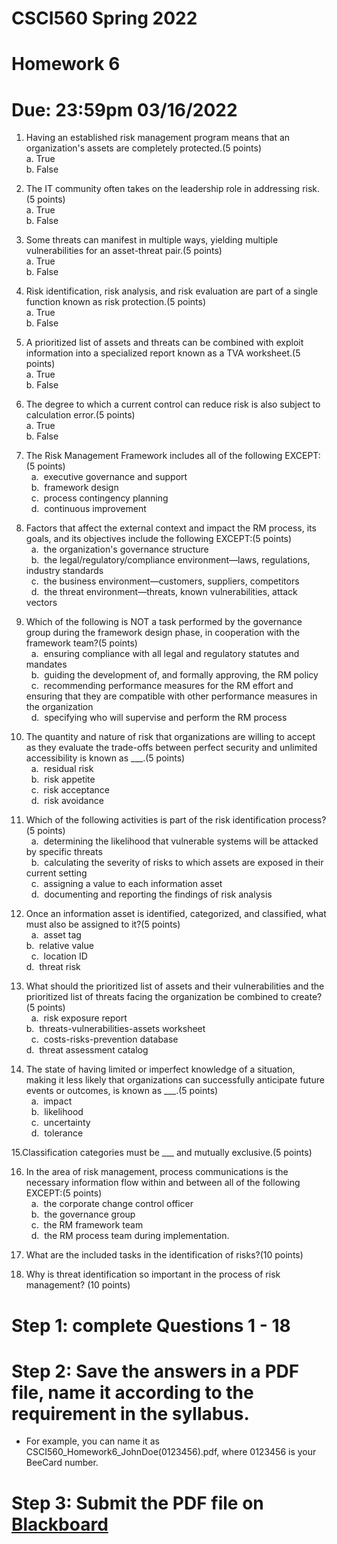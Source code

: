 # CSCI560 Spring 2022
# Homework 6
# Due: 23:59pm 03/16/2022

1.  Having an established risk management program means that an organization's assets are completely protected.(5 points)<br>
 	a. 	True<br>
 	b. 	False<br>
  
2. The IT community often takes on the leadership role in addressing risk.(5 points)<br>
 	a. 	True<br>
 	b. 	False<br>
  
3. Some threats can manifest in multiple ways, yielding multiple vulnerabilities for an asset-threat pair.(5 points)<br>
 	a. 	True<br>
 	b. 	False<br>
  
4. Risk identification, risk analysis, and risk evaluation are part of a single function known as risk protection.(5 points)<br>
 	a. 	True<br>
 	b. 	False<br>
  
5. A prioritized list of assets and threats can be combined with exploit information into a specialized report known as a TVA worksheet.(5 points)<br>
 	a. 	True<br>
 	b. 	False<br>
  
6. The degree to which a current control can reduce risk is also subject to calculation error.(5 points)<br>
 	a. 	True<br>
 	b. 	False<br>
  
7. The Risk Management Framework includes all of the following EXCEPT:(5 points)<br>
 	a. 	executive governance and support<br>
 	b. 	framework design<br>
 	c. 	process contingency planning<br>
 	d. 	continuous improvement<br>
  
8. Factors that affect the external context and impact the RM process, its goals, and its objectives include the following EXCEPT:(5 points)<br>
 	a. 	the organization's governance structure<br>
 	b. 	the legal/regulatory/compliance environment—laws, regulations, industry standards<br>
 	c. 	the business environment—customers, suppliers, competitors<br>
 	d. 	the threat environment—threats, known vulnerabilities, attack vectors<br>
  
9. Which of the following is NOT a task performed by the governance group during the framework design phase, in cooperation with the framework team?(5 points)<br>
 	a. 	ensuring compliance with all legal and regulatory statutes and mandates<br>
 	b. 	guiding the development of, and formally approving, the RM policy<br>
 	c. 	recommending performance measures for the RM effort and ensuring that they are compatible with other performance measures in the organization<br>
 	d. 	specifying who will supervise and perform the RM process<br>
  
10. The quantity and nature of risk that organizations are willing to accept as they evaluate the trade-offs between perfect security and unlimited accessibility is known as \_\_\_.(5 points)<br>
 	a. 	residual risk<br>
 	b. 	risk appetite<br>
 	c. 	risk acceptance<br>
 	d. 	risk avoidance<br>
  
11. Which of the following activities is part of the risk identification process?(5 points)<br>
 	a. 	determining the likelihood that vulnerable systems will be attacked by specific threats<br>
 	b. 	calculating the severity of risks to which assets are exposed in their current setting<br>
 	c. 	assigning a value to each information asset<br>
 	d. 	documenting and reporting the findings of risk analysis<br>
  
12. Once an information asset is identified, categorized, and classified, what must also be assigned to it?(5 points)<br>
 	a. 	asset tag<br>	b. 	relative value<br>
 	c. 	location ID<br>	d. 	threat risk<br>
  
13. What should the prioritized list of assets and their vulnerabilities and the prioritized list of threats facing the organization be combined to create?(5 points)<br>
 	a. 	risk exposure report<br>	b. 	threats-vulnerabilities-assets worksheet<br>
 	c. 	costs-risks-prevention database<br>	d. 	threat assessment catalog<br>
  
14. The state of having limited or imperfect knowledge of a situation, making it less likely that organizations can successfully anticipate future events or outcomes, is known as \_\_\_.(5 points)<br>
 	a. 	impact<br>
 	b. 	likelihood<br>
 	c. 	uncertainty<br>
 	d. 	tolerance<br>

15.Classification categories must be \_\_\_ and mutually exclusive.(5 points)<br>

16. In the area of risk management, process communications is the necessary information flow within and between all of the following EXCEPT:(5 points)<br>
 	a. 	the corporate change control officer<br>
 	b. 	the governance group<br>
 	c. 	the RM framework team<br>
 	d. 	the RM process team during implementation.<br>
  
  
17. What are the included tasks in the identification of risks?(10 points)<br>

18. Why is threat identification so important in the process of risk management?
(10 points)<br>
  
# Step 1: complete Questions 1 - 18
# Step 2: Save the answers in a PDF file, name it according to the requirement in the syllabus. 
+ For example, you can name it as CSCI560_Homework6_JohnDoe(0123456).pdf, where 0123456 is your BeeCard number.
# Step 3: Submit the PDF file on [Blackboard](https://blackboard.sau.edu/)
